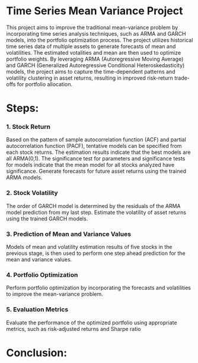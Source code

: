 # Time Series Mean Variance Project

This project aims to improve the traditional mean-variance problem by incorporating time series analysis techniques, such as ARMA and GARCH models, into the portfolio optimization process. The project utilizes historical time series data of multiple assets to generate forecasts of mean and volatilities. The estimated votalities and mean are then used to optimize portfolio weights. By leveraging ARMA (Autoregressive Moving Average) and GARCH (Generalized Autoregressive Conditional Heteroskedasticity) models, the project aims to capture the time-dependent patterns and volatility clustering in asset returns, resulting in improved risk-return trade-offs for portfolio allocation.

# Steps:

### 1. Stock Return

Based on the pattern of sample autocorrelation function (ACF) and partial autocorrelation function (PACF), tentative
models can be specified from each stock returns. The estimation results indicate that the best models
are all ARMA(0,1). The significance test for parameters and significance tests for models indicate that the mean model for all
stocks analyzed have significance. Generate forecasts for future asset returns using the trained ARMA models.

### 2. Stock Volatility

The order of GARCH model is determined by the residuals of the ARMA model prediction from my last step. Estimate the volatility of asset returns using the trained GARCH models.

### 3. Prediction of Mean and Variance Values

Models of mean and volatility estimation results of five stocks in the previous stage, is then used to perform one step ahead prediction for the mean and variance values.

### 4. Portfolio Optimization

Perform portfolio optimization by incorporating the forecasts and volatilities to improve the mean-variance problem.

### 5. Evaluation Metrics

Evaluate the performance of the optimized portfolio using appropriate metrics, such as risk-adjusted returns and Sharpe ratio

# Conclusion:



